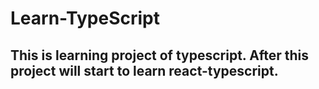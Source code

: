 ﻿# Learn-TypeScript
## This is learning project of typescript. After this project will start to learn react-typescript.
